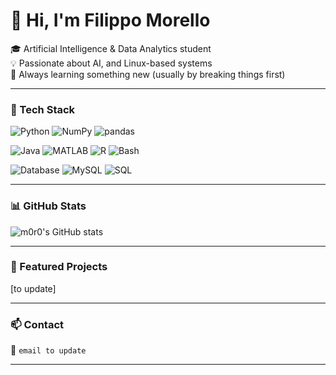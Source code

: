 # 👋 Hi, I'm Filippo Morello 

🎓 Artificial Intelligence & Data Analytics student  
💡 Passionate about AI, and Linux-based systems   
🧠 Always learning something new (usually by breaking things first)

---

### 🧰 Tech Stack
![Python](https://img.shields.io/badge/Python-3776AB?style=flat&logo=python&logoColor=white)
![NumPy](https://img.shields.io/badge/NumPy-013243?style=flat&logo=numpy&logoColor=white)
![pandas](https://img.shields.io/badge/pandas-150458?style=flat&logo=pandas&logoColor=white)

![Java](https://img.shields.io/badge/Java-007396?style=flat&logo=openjdk&logoColor=white)
![MATLAB](https://img.shields.io/badge/MATLAB-0076A8?style=flat&logo=matlab&logoColor=white)
![R](https://img.shields.io/badge/R-276DC3?style=flat&logo=r&logoColor=white)
![Bash](https://img.shields.io/badge/Bash-121011?style=flat&logo=gnu-bash&logoColor=white)

![Database](https://img.shields.io/badge/Database-003B57?style=flat&logo=database&logoColor=white)
![MySQL](https://img.shields.io/badge/MySQL-4479A1?style=flat&logo=mysql&logoColor=white)
![SQL](https://img.shields.io/badge/SQL-4479A1?style=flat&logo=database&logoColor=white)


---

### 📊 GitHub Stats
![m0r0's GitHub stats](https://github-readme-stats.vercel.app/api?username=m0r0&show_icons=true&theme=tokyonight&hide_border=true)  

---

### 🧩 Featured Projects
[to update]

---

### 📫 Contact
📧 `email to update`

---
